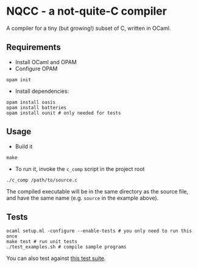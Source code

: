 # NQCC - a not-quite-C compiler

A compiler for a tiny (but growing!) subset of C, written in OCaml.

## Requirements
* Install OCaml and OPAM
* Configure OPAM
````
opam init
````

* Install dependencies:
```
opam install oasis
opam install batteries
opam install ounit # only needed for tests
````

## Usage
* Build it
```
make
````

* To run it, invoke the `c_comp` script in the project root
```
./c_comp /path/to/source.c
```
The compiled executable will be in the same directory as the source file, and have the same name (e.g. `source` in the example above).

## Tests
```
ocaml setup.ml -configure --enable-tests # you only need to run this once
make test # run unit tests
./test_examples.sh # compile sample programs
````

You can also test against [this test suite](https://github.com/nlsandler/write_a_c_compiler).
